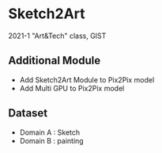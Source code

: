 # Sketch2Art
2021-1 "Art&Tech" class, GIST

## Additional Module
- Add Sketch2Art Module to Pix2Pix model
- Add Multi GPU to Pix2Pix model

## Dataset
- Domain A : Sketch
- Domain B : painting



